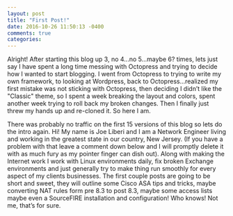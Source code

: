 ```yaml
---
layout: post
title: "First Post!"
date: 2016-10-26 11:50:13 -0400
comments: true
categories: 
---
```


Alright! After starting this blog up 3, no 4...no 5...maybe 6? times, lets just say I have spent a long time messing with Octopress and trying to decide how I wanted to start blogging. I went from Octopress to trying to write my own framework, to looking at Wordpress, back to Octopress...realized my first mistake was not sticking with Octopress, then deciding I didn’t like the "Classic" theme, so I spent a week breaking the layout and colors, spent another week trying to roll back my broken changes. Then I finally just threw my hands up and re-cloned it. So here I am.

There was probably no traffic on the first 15 versions of this blog so lets do the intro again. Hi! My name is Joe Liberi and I am a Network Engineer living and working in the greatest state in our country, New Jersey. (If you have a problem with that leave a comment down below and I will promptly delete it with as much fury as my pointer finger can dish out). Along with making the Internet work I work with Linux environments daily, fix broken Exchange environments and just generally try to make thing run smoothly for every aspect of my clients businesses. The first couple posts are going to be short and sweet, they will outline some Cisco ASA tips and tricks, maybe converting NAT rules form pre 8.3 to post 8.3, maybe some access lists maybe even a SourceFIRE installation and configuration! Who knows! Not me, that’s for sure.
